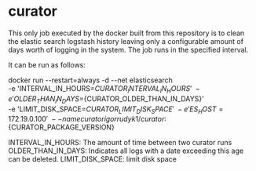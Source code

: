 # curator
This only job executed by the docker built from this repository is to clean the elastic search logstash history leaving only a configurable amount of days worth of logging in the system. The job runs in the specified interval.

It can be run as follows:

docker run --restart=always -d --net elasticsearch  
-e 'INTERVAL_IN_HOURS=${CURATOR_INTERVAL_IN_HOURS}' \ 
-e 'OLDER_THAN_IN_DAYS=${CURATOR_OLDER_THAN_IN_DAYS}' \
-e 'LIMIT_DISK_SPACE=${CURATOR_LIMIT_DISK_SPACE}' \
-e 'ES_HOST=172.19.0.100' \
--name curator 
igorrudyk1/curator:${CURATOR_PACKAGE_VERSION}


INTERVAL_IN_HOURS: The amount of time between two curator runs
OLDER_THAN_IN_DAYS: Indicates all logs with a date exceeding this age can be deleted.
LIMIT_DISK_SPACE: limit disk space
